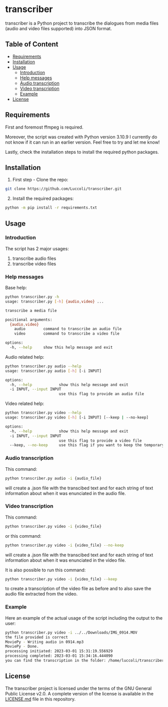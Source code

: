 # transcriber
transcriber is a Python project to transcribe the dialogues from media files (audio and video files supported) into JSON format.

## Table of Content

- [Requirements](#requirements)
- [Installation](#installation)
- [Usage](#usage)
    - [Introduction](#introduction)
    - [Help messages](#help-messages)
    - [Audio transcription](#audio-transcription)
    - [Video transcription](#video-transcription)
    - [Example](#example)
- [License](#license)

## Requirements

First and foremost ffmpeg is required.

Moreover, the script was created with Python version 3.10.9
I currently do not know if it can run in an earlier version. Feel free to try and let me know!

Lastly, check the installation steps to install the required python packages.


## Installation

1. First step - Clone the repo:
```bash
git clone https://github.com/Luccoli/transcriber.git
```
2. Install the required packages:
```bash
python -m pip install -r requirements.txt
```

## Usage

### Introduction

The script has 2 major usages:
1. transcribe audio files
2. transcribe video files

### Help messages

Base help:

```bash
python transcriber.py -h
usage: transcriber.py [-h] {audio,video} ...

transcribe a media file

positional arguments:
  {audio,video}
    audio        command to transcribe an audio file
    video        command to transcribe a video file

options:
  -h, --help     show this help message and exit
```

Audio related help:

```bash
python transcriber.py audio --help
usage: transcriber.py audio [-h] [-i INPUT]

options:
  -h, --help            show this help message and exit
  -i INPUT, --input INPUT
                        use this flag to provide an audio file

```

Video related help:

```bash
python transcriber.py video --help
usage: transcriber.py video [-h] [-i INPUT] [--keep | --no-keep]

options:
  -h, --help            show this help message and exit
  -i INPUT, --input INPUT
                        use this flag to provide a video file
  --keep, --no-keep     use this flag if you want to keep the temporary audio file created - False by default

```


### Audio transcription

This command:

```bash
python transcriber.py audio -i {audio_file}
```
will create a .json file with the transcibed text and for each string of text information about when it was enunciated in the audio file.

### Video transcription

This command:

```bash
python transcriber.py video -i {video_file}
```

or this command:

```bash
python transcriber.py video -i {video_file} --no-keep
```

will create a .json file with the transcibed text and for each string of text information about when it was enunciated in the video file.

It is also possible to run this command:

```bash
python transcriber.py video -i {video_file} --keep
```

to create a transcription of the video file as before and to also save the audio file extracted from the video.

### Example

Here an example of the actual usage of the script including the output to the user:

```bash
python transcriber.py video -i ../../Downloads/IMG_0914.MOV
the file provided is correct
MoviePy - Writing audio in 0914.mp3
MoviePy - Done.                                                                                                                                                                                                 
processing initiated: 2023-03-01 15:31:19.556929
processing completed: 2023-03-01 15:34:16.444090
you can find the transcription in the folder: /home/luccoli/transcriber/result with the name: transcription_0914.json

```
## License

The transcriber project is licensed under the terms of the GNU General Public License v2.0. A complete version of the license is available in the [LICENSE.md](LICENSE.md) file in this repository.

